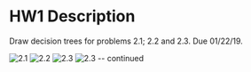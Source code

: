 # HW1 Description

Draw decision trees for problems 2.1; 2.2 and 2.3. Due 01/22/19.

![2.1](img/IMG_1349.png)
![2.2](img/IMG_1353.png)
![2.3](img/IMG_1354.png)
![2.3 -- continued](img/IMG_1352.png)


